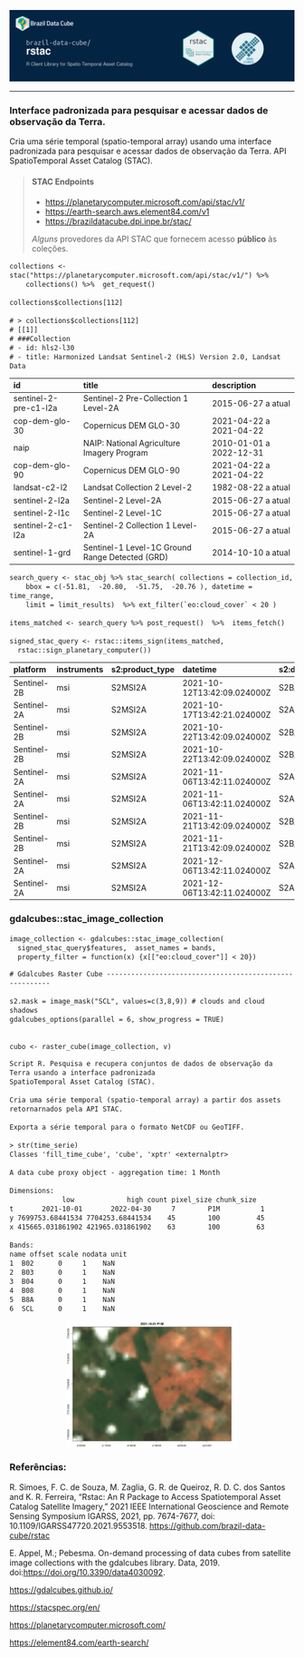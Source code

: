 ![](https://github.com/viniciovcl/magick-images/blob/master/rstac-banner.png?raw=true)


---

### Interface padronizada para pesquisar e acessar dados de observação da Terra.

Cria uma série temporal (spatio-temporal array) usando uma interface padronizada para pesquisar e acessar dados de observação da Terra. API SpatioTemporal Asset Catalog (STAC).

> #### STAC Endpoints
>
> - https://planetarycomputer.microsoft.com/api/stac/v1/
> - https://earth-search.aws.element84.com/v1
> - https://brazildatacube.dpi.inpe.br/stac/
>
>  *Alguns* provedores da API STAC que fornecem acesso **público** às coleções.



```
collections <-   stac("https://planetarycomputer.microsoft.com/api/stac/v1/") %>%
    collections() %>%  get_request()

collections$collections[112]

# > collections$collections[112]
# [[1]]
# ###Collection
# - id: hls2-l30
# - title: Harmonized Landsat Sentinel-2 (HLS) Version 2.0, Landsat Data
```


id                     |title                                           |description             |
|:---------------------|:-----------------------------------------------|:-----------------------|
|sentinel-2-pre-c1-l2a |Sentinel-2 Pre-Collection 1 Level-2A            |2015-06-27 a atual      |
|cop-dem-glo-30        |Copernicus DEM GLO-30                           |2021-04-22 a 2021-04-22 |
|naip                  |NAIP: National Agriculture Imagery Program      |2010-01-01 a 2022-12-31 |
|cop-dem-glo-90        |Copernicus DEM GLO-90                           |2021-04-22 a 2021-04-22 |
|landsat-c2-l2         |Landsat Collection 2 Level-2                    |1982-08-22 a atual      |
|sentinel-2-l2a        |Sentinel-2 Level-2A                             |2015-06-27 a atual      |
|sentinel-2-l1c        |Sentinel-2 Level-1C                             |2015-06-27 a atual      |
|sentinel-2-c1-l2a     |Sentinel-2 Collection 1 Level-2A                |2015-06-27 a atual      |
|sentinel-1-grd        |Sentinel-1 Level-1C Ground Range Detected (GRD) |2014-10-10 a atual      |


```
search_query <- stac_obj %>% stac_search( collections = collection_id,
    bbox = c(-51.81,  -20.80,  -51.75,  -20.76 ), datetime = time_range,
    limit = limit_results)  %>% ext_filter(`eo:cloud_cover` < 20 )

items_matched <- search_query %>% post_request()  %>%  items_fetch()

signed_stac_query <- rstac::items_sign(items_matched,
  rstac::sign_planetary_computer())
```
<p style="font-size: 7px;">  
  
|platform    |instruments |s2:product_type |datetime                    |s2:datastrip_id                                                  |
|:-----------|:-----------|:---------------|:---------------------------|:----------------------------------------------------------------|
|Sentinel-2B |msi         |S2MSI2A         |2021-10-12T13:42:09.024000Z |S2B_OPER_MSI_L2A_DS_ESRI_20211013T040126_S20211012T134211_N03.00 |
|Sentinel-2A |msi         |S2MSI2A         |2021-10-17T13:42:21.024000Z |S2A_OPER_MSI_L2A_DS_ESRI_20211019T021405_S20211017T134216_N03.00 |
|Sentinel-2B |msi         |S2MSI2A         |2021-10-22T13:42:09.024000Z |S2B_OPER_MSI_L2A_DS_ESRI_20211023T091849_S20211022T134212_N03.00 |
|Sentinel-2B |msi         |S2MSI2A         |2021-10-22T13:42:09.024000Z |S2B_OPER_MSI_L2A_DS_ESRI_20211023T092324_S20211022T134212_N03.00 |
|Sentinel-2A |msi         |S2MSI2A         |2021-11-06T13:42:11.024000Z |S2A_OPER_MSI_L2A_DS_ESRI_20211107T034850_S20211106T134214_N03.00 |
|Sentinel-2A |msi         |S2MSI2A         |2021-11-06T13:42:11.024000Z |S2A_OPER_MSI_L2A_DS_ESRI_20211107T032220_S20211106T134214_N03.00 |
|Sentinel-2B |msi         |S2MSI2A         |2021-11-21T13:42:09.024000Z |S2B_OPER_MSI_L2A_DS_ESRI_20211121T224225_S20211121T134207_N03.00 |
|Sentinel-2B |msi         |S2MSI2A         |2021-11-21T13:42:09.024000Z |S2B_OPER_MSI_L2A_DS_ESRI_20211121T224103_S20211121T134207_N03.00 |
|Sentinel-2A |msi         |S2MSI2A         |2021-12-06T13:42:11.024000Z |S2A_OPER_MSI_L2A_DS_ESRI_20211207T022325_S20211206T134210_N03.00 |
|Sentinel-2A |msi         |S2MSI2A         |2021-12-06T13:42:11.024000Z |S2A_OPER_MSI_L2A_DS_ESRI_20211207T031116_S20211206T134210_N03.00 |
</p>

### gdalcubes::stac_image_collection

```
image_collection <- gdalcubes::stac_image_collection(
  signed_stac_query$features,  asset_names = bands,
  property_filter = function(x) {x[["eo:cloud_cover"]] < 20})
```

```
# Gdalcubes Raster Cube --------------------------------------------------------

s2.mask = image_mask("SCL", values=c(3,8,9)) # clouds and cloud shadows
gdalcubes_options(parallel = 6, show_progress = TRUE)


cubo <- raster_cube(image_collection, v)

```

  ```
Script R. Pesquisa e recupera conjuntos de dados de observação da Terra usando a interface padronizada
 SpatioTemporal Asset Catalog (STAC).

Cria uma série temporal (spatio-temporal array) a partir dos assets retornarnados pela API STAC.

Exporta a série temporal para o formato NetCDF ou GeoTIFF.

> str(time_serie)
Classes 'fill_time_cube', 'cube', 'xptr' <externalptr> 

A data cube proxy object - aggregation time: 1 Month

Dimensions:
               low             high count pixel_size chunk_size
t       2021-10-01       2022-04-30     7        P1M          1
y 7699753.68441534 7704253.68441534    45        100         45
x 415665.031861902 421965.031861902    63        100         63

Bands:
  name offset scale nodata unit
1  B02      0     1    NaN     
2  B03      0     1    NaN     
3  B04      0     1    NaN     
4  B08      0     1    NaN     
5  B8A      0     1    NaN     
6  SCL      0     1    NaN  

```

<p align="center" width="60%">
    <img width="60%" src="./animate.gif"> 
</p>



### Referências:

R. Simoes, F. C. de Souza, M. Zaglia, G. R. de Queiroz, R. D. C. dos Santos and K. R. Ferreira, “Rstac: An R Package to Access Spatiotemporal Asset Catalog Satellite Imagery,” 2021 IEEE International Geoscience and Remote Sensing Symposium IGARSS, 2021, pp. 7674-7677, doi: 10.1109/IGARSS47720.2021.9553518. <https://github.com/brazil-data-cube/rstac>

E. Appel, M.; Pebesma. On-demand processing of data cubes from satellite image collections with the gdalcubes library. Data, 2019. doi:https://doi.org/10.3390/data4030092.

https://gdalcubes.github.io/

https://stacspec.org/en/

https://planetarycomputer.microsoft.com/

https://element84.com/earth-search/
